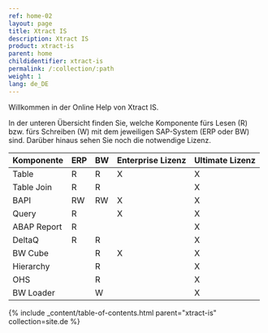 ```yaml
---
ref: home-02
layout: page
title: Xtract IS
description: Xtract IS
product: xtract-is
parent: home
childidentifier: xtract-is
permalink: /:collection/:path
weight: 1
lang: de_DE
---
```


Willkommen in der Online Help von Xtract IS. 

In der unteren Übersicht finden Sie, welche Komponente fürs Lesen (R) bzw. fürs Schreiben (W) mit dem jeweiligen SAP-System (ERP oder BW) sind. 
Darüber hinaus sehen Sie noch die notwendige Lizenz. 

| Komponente | ERP | BW | Enterprise Lizenz | Ultimate Lizenz |
|-------------|-----|----|--------------------|------------------|
| Table       | R   | R  | X                  | X                |
| Table Join  | R   | R  |                    | X                |
| BAPI        | RW  | RW | X                  | X                |
| Query       | R   |    | X                  | X                |
| ABAP Report | R   |    |                    | X                |
| DeltaQ      | R   | R  |                    | X                |
| BW Cube     |     | R  | X                  | X                |
| Hierarchy   |     | R  |                    | X                |
| OHS         |     | R  |                    | X                |
| BW Loader   |     | W  |                    | X                | 

{% include _content/table-of-contents.html parent="xtract-is" collection=site.de %}